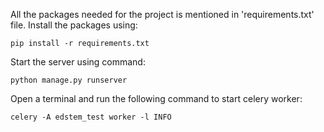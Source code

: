 All the packages needed for the project is mentioned in 'requirements.txt' file. Install the packages using:

    pip install -r requirements.txt

Start the server using command:

    python manage.py runserver

Open a terminal and run the following command to start celery worker:

    celery -A edstem_test worker -l INFO

